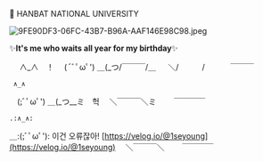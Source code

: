 
🏫 HANBAT NATIONAL UNIVERSITY

![9FE90DF3-06FC-43B7-B96A-AAF146E98C98.jpeg](SEYOUNG%20HAN%20514df6b813674d2292e57c59bea2cd2a/9FE90DF3-06FC-43B7-B96A-AAF146E98C98.jpeg)

✨**It's me who waits all year for my birthday**✨

　 ∧_∧　！
　(´ﾞﾟωﾟ')
＿(_つ/￣￣￣/＿
　 ＼/　　　/
　　　￣￣￣

     ∧_∧
　(;ﾞﾟωﾟ')
＿(_つ__ミ　헉
　＼￣￣￣＼ミ
　　￣￣￣￣

    .:∧_∧:
＿:(;ﾞﾟωﾟ'): 이건 오류잖아!  [https://velog.io/@1seyoung](https://velog.io/@1seyoung) 
　＼￣￣￣＼
　　￣￣￣￣
